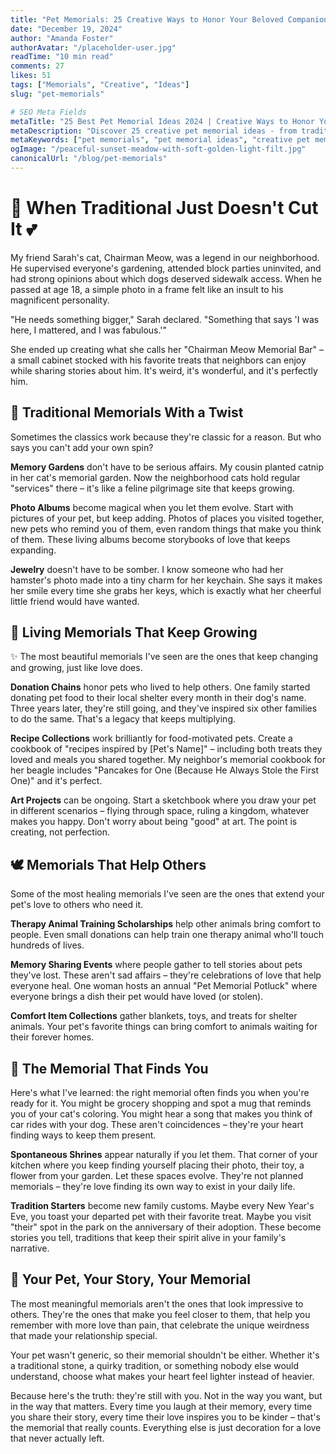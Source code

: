 ```yaml
---
title: "Pet Memorials: 25 Creative Ways to Honor Your Beloved Companion"
date: "December 19, 2024"
author: "Amanda Foster"
authorAvatar: "/placeholder-user.jpg"
readTime: "10 min read"
comments: 27
likes: 51
tags: ["Memorials", "Creative", "Ideas"]
slug: "pet-memorials"

# SEO Meta Fields
metaTitle: "25 Best Pet Memorial Ideas 2024 | Creative Ways to Honor Your Pet"
metaDescription: "Discover 25 creative pet memorial ideas - from traditional to unique. Find the perfect way to honor your beloved companion with meaningful tributes and keepsakes."
metaKeywords: ["pet memorials", "pet memorial ideas", "creative pet memorials", "pet remembrance ideas", "pet tribute ideas", "unique pet memorials"]
ogImage: "/peaceful-sunset-meadow-with-soft-golden-light-filt.jpg"
canonicalUrl: "/blog/pet-memorials"
---
```


# 🌟 When Traditional Just Doesn't Cut It 💕

My friend Sarah's cat, Chairman Meow, was a legend in our neighborhood. He supervised everyone's gardening, attended block parties uninvited, and had strong opinions about which dogs deserved sidewalk access. When he passed at age 18, a simple photo in a frame felt like an insult to his magnificent personality.

"He needs something bigger," Sarah declared. "Something that says 'I was here, I mattered, and I was fabulous.'"

She ended up creating what she calls her "Chairman Meow Memorial Bar" – a small cabinet stocked with his favorite treats that neighbors can enjoy while sharing stories about him. It's weird, it's wonderful, and it's perfectly him.

## 🌟 Traditional Memorials With a Twist

Sometimes the classics work because they're classic for a reason. But who says you can't add your own spin?

**Memory Gardens** don't have to be serious affairs. My cousin planted catnip in her cat's memorial garden. Now the neighborhood cats hold regular "services" there – it's like a feline pilgrimage site that keeps growing.

**Photo Albums** become magical when you let them evolve. Start with pictures of your pet, but keep adding. Photos of places you visited together, new pets who remind you of them, even random things that make you think of them. These living albums become storybooks of love that keeps expanding.

**Jewelry** doesn't have to be somber. I know someone who had her hamster's photo made into a tiny charm for her keychain. She says it makes her smile every time she grabs her keys, which is exactly what her cheerful little friend would have wanted.

## 🌱 Living Memorials That Keep Growing

✨ The most beautiful memorials I've seen are the ones that keep changing and growing, just like love does.

**Donation Chains** honor pets who lived to help others. One family started donating pet food to their local shelter every month in their dog's name. Three years later, they're still going, and they've inspired six other families to do the same. That's a legacy that keeps multiplying.

**Recipe Collections** work brilliantly for food-motivated pets. Create a cookbook of "recipes inspired by [Pet's Name]" – including both treats they loved and meals you shared together. My neighbor's memorial cookbook for her beagle includes "Pancakes for One (Because He Always Stole the First One)" and it's perfect.

**Art Projects** can be ongoing. Start a sketchbook where you draw your pet in different scenarios – flying through space, ruling a kingdom, whatever makes you happy. Don't worry about being "good" at art. The point is creating, not perfection.

## 🕊️ Memorials That Help Others

Some of the most healing memorials I've seen are the ones that extend your pet's love to others who need it.

**Therapy Animal Training Scholarships** help other animals bring comfort to people. Even small donations can help train one therapy animal who'll touch hundreds of lives.

**Memory Sharing Events** where people gather to tell stories about pets they've lost. These aren't sad affairs – they're celebrations of love that help everyone heal. One woman hosts an annual "Pet Memorial Potluck" where everyone brings a dish their pet would have loved (or stolen).

**Comfort Item Collections** gather blankets, toys, and treats for shelter animals. Your pet's favorite things can bring comfort to animals waiting for their forever homes.

## 🌟 The Memorial That Finds You

Here's what I've learned: the right memorial often finds you when you're ready for it. You might be grocery shopping and spot a mug that reminds you of your cat's coloring. You might hear a song that makes you think of car rides with your dog. These aren't coincidences – they're your heart finding ways to keep them present.

**Spontaneous Shrines** appear naturally if you let them. That corner of your kitchen where you keep finding yourself placing their photo, their toy, a flower from your garden. Let these spaces evolve. They're not planned memorials – they're love finding its own way to exist in your daily life.

**Tradition Starters** become new family customs. Maybe every New Year's Eve, you toast your departed pet with their favorite treat. Maybe you visit "their" spot in the park on the anniversary of their adoption. These become stories you tell, traditions that keep their spirit alive in your family's narrative.

## 🌟 Your Pet, Your Story, Your Memorial

The most meaningful memorials aren't the ones that look impressive to others. They're the ones that make you feel closer to them, that help you remember with more love than pain, that celebrate the unique weirdness that made your relationship special.

Your pet wasn't generic, so their memorial shouldn't be either. Whether it's a traditional stone, a quirky tradition, or something nobody else would understand, choose what makes your heart feel lighter instead of heavier.

Because here's the truth: they're still with you. Not in the way you want, but in the way that matters. Every time you laugh at their memory, every time you share their story, every time their love inspires you to be kinder – that's the memorial that really counts. Everything else is just decoration for a love that never actually left.